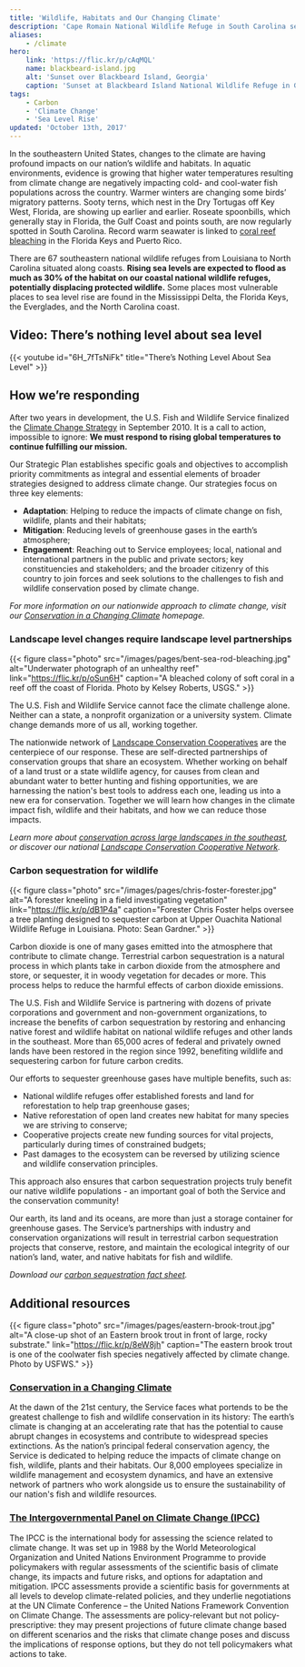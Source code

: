 ```yaml
---
title: 'Wildlife, Habitats and Our Changing Climate'
description: 'Cape Romain National Wildlife Refuge in South Carolina serves as a living laboratory for the U.S. Fish and Wildlife Service to study the impacts of rising sea levels on coastal wildlife and habitats.'
aliases:
    - /climate
hero:
    link: 'https://flic.kr/p/cAqMQL'
    name: blackbeard-island.jpg
    alt: 'Sunset over Blackbeard Island, Georgia'
    caption: 'Sunset at Blackbeard Island National Wildlife Refuge in Georgia. Photo by Molly Martin, USFWS.'
tags:
    - Carbon
    - 'Climate Change'
    - 'Sea Level Rise'
updated: 'October 13th, 2017'
---
```


In the southeastern United States, changes to the climate are having profound impacts on our nation’s wildlife and habitats. In aquatic environments, evidence is growing that higher water temperatures resulting from climate change are negatively impacting cold- and cool-water fish populations across the country. Warmer winters are changing some birds’ migratory patterns. Sooty terns, which nest in the Dry Tortugas off Key West, Florida, are showing up earlier and earlier. Roseate spoonbills, which generally stay in Florida, the Gulf Coast and points south, are now regularly spotted in South Carolina. Record warm seawater is linked to [coral reef bleaching](http://coralreefwatch.noaa.gov/satellite/index.php) in the Florida Keys and Puerto Rico.

There are 67 southeastern national wildlife refuges from Louisiana to North Carolina situated along coasts. **Rising sea levels are expected to flood as much as 30% of the habitat on our coastal national wildlife refuges, potentially displacing protected wildlife.** Some places most vulnerable places to sea level rise are found in the Mississippi Delta, the Florida Keys, the Everglades, and the North Carolina coast.

## Video: There’s nothing level about sea level

{{< youtube id="6H_7fTsNiFk" title="There’s Nothing Level About Sea Level" >}}

## How we’re responding

After two years in development, the U.S. Fish and Wildlife Service finalized the [Climate Change Strategy](https://www.fws.gov/home/climatechange/strategy.html) in September 2010. It is a call to action, impossible to ignore:
**We must respond to rising global temperatures to continue fulfilling our mission.**

Our Strategic Plan establishes specific goals and objectives to accomplish priority commitments as integral and essential elements of broader strategies designed to address climate change. Our strategies focus on three key elements:

- **Adaptation**: Helping to reduce the impacts of climate change on fish, wildlife, plants and their habitats;
- **Mitigation**: Reducing levels of greenhouse gases in the earth’s atmosphere;
- **Engagement**: Reaching out to Service employees; local, national and international partners in the public and private sectors; key constituencies and stakeholders; and the broader citizenry of this country to join forces and seek solutions to the challenges to fish and wildlife conservation posed by climate change.

*For more information on our nationwide approach to climate change, visit our [Conservation in a Changing Climate](https://www.fws.gov/home/climatechange/) homepage.*

### Landscape level changes require landscape level partnerships

{{< figure class="photo" src="/images/pages/bent-sea-rod-bleaching.jpg" alt="Underwater photograph of an unhealthy reef" link="https://flic.kr/p/oSun6H" caption="A bleached colony of soft coral in a reef off the coast of Florida. Photo by Kelsey Roberts, USGS." >}}

The U.S. Fish and Wildlife Service cannot face the climate challenge alone. Neither can a state, a nonprofit organization or a university system. Climate change demands more of us all, working together.

The nationwide network of [Landscape Conservation Cooperatives](/landscape-conservation) are the centerpiece of our response. These are self-directed partnerships of conservation groups that share an ecosystem. Whether working on behalf of a land trust or a state wildlife agency, for causes from clean and abundant water to better hunting and fishing opportunities, we are harnessing the nation's best tools to address each one, leading us into a new era for conservation. Together we will learn how changes in the climate impact fish, wildlife and their habitats, and how we can reduce those impacts.

*Learn more about [conservation across large landscapes in the southeast](/landscape-conservation), or discover our national [Landscape Conservation Cooperative Network](https://lccnetwork.org/).*

### Carbon sequestration for wildlife

{{< figure class="photo" src="/images/pages/chris-foster-forester.jpg" alt="A forester kneeling in a field investigating vegetation" link="https://flic.kr/p/dB1P4a" caption="Forester Chris Foster helps oversee a tree planting designed to sequester carbon at Upper Ouachita National Wildlife Refuge in Louisiana. Photo: Sean Gardner." >}}

Carbon dioxide is one of many gases emitted into the atmosphere that contribute to climate change. Terrestrial carbon sequestration is a natural process in which plants take in carbon dioxide from the atmosphere and store, or sequester, it in woody vegetation for decades or more. This process helps to reduce the harmful effects of carbon dioxide emissions.

The U.S. Fish and Wildlife Service is partnering with dozens of private corporations and government and non-government organizations, to increase the benefits of carbon sequestration by restoring and enhancing native forest and wildlife habitat on national wildlife refuges and other lands in the southeast. More than 65,000 acres of federal and privately owned lands have been restored in the region since 1992, benefiting wildlife and sequestering carbon for future carbon credits.

Our efforts to sequester greenhouse gases have multiple benefits, such as:

- National wildlife refuges offer established forests and land for reforestation to help trap greenhouse gases;
- Native reforestation of open land creates new habitat for many species we are striving to conserve;
- Cooperative projects create new funding sources for vital projects, particularly during times of constrained budgets;
- Past damages to the ecosystem can be reversed by utilizing science and wildlife conservation principles.

This approach also ensures that carbon sequestration projects truly benefit our native wildlife populations - an important goal of both the Service and the conservation community!

Our earth, its land and its oceans, are more than just a storage container for greenhouse gases. The Service’s partnerships with industry and conservation organizations will result in terrestrial carbon sequestration projects that conserve, restore, and maintain the ecological integrity of our nation’s land, water, and native habitats for fish and wildlife.

*Download our [carbon sequestration fact sheet](/pdf/fact-sheet/carbon-sequestration.pdf).*

## Additional resources

{{< figure class="photo" src="/images/pages/eastern-brook-trout.jpg" alt="A close-up shot of an Eastern brook trout in front of large, rocky substrate." link="https://flic.kr/p/8eW8jh" caption="The eastern brook trout is one of the coolwater fish species negatively affected by climate change. Photo by USFWS." >}}

### [Conservation in a Changing Climate](https://www.fws.gov/home/climatechange/)

At the dawn of the 21st century, the Service faces what portends to be the greatest challenge to fish and wildlife conservation in its history: The earth’s climate is changing at an accelerating rate that has the potential to cause abrupt changes in ecosystems and contribute to widespread species extinctions. As the nation’s principal federal conservation agency, the Service is dedicated to helping reduce the impacts of climate change on fish, wildlife, plants and their habitats. Our 8,000 employees specialize in wildlife management and ecosystem dynamics, and have an extensive network of partners who work alongside us to ensure the sustainability of our nation's fish and wildlife resources.

### [The Intergovernmental Panel on Climate Change (IPCC)](http://www.ipcc.ch/)

The IPCC is the international body for assessing the science related to climate change. It was set up in 1988 by the World Meteorological Organization and United Nations Environment Programme to provide policymakers with regular assessments of the scientific basis of climate change, its impacts and future risks, and options for adaptation and mitigation. IPCC assessments provide a scientific basis for governments at all levels to develop climate-related policies, and they underlie negotiations at the UN Climate Conference – the United Nations Framework Convention on Climate Change. The assessments are policy-relevant but not policy-prescriptive: they may present projections of future climate change based on different scenarios and the risks that climate change poses and discuss the implications of response options, but they do not tell policymakers what actions to take.
